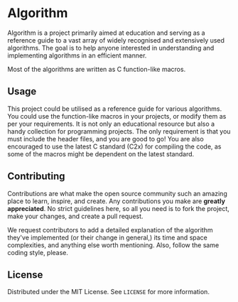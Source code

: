 # Algorithm

Algorithm is a project primarily aimed at education and serving as a
reference guide to a vast array of widely recognised and extensively
used algorithms. The goal is to help anyone interested in
understanding and implementing algorithms in an efficient manner.

Most of the algorithms are written as C function-like macros.

## Usage

This project could be utilised as a reference guide for various
algorithms. You could use the function-like macros in your projects,
or modify them as per your requirements. It is not only an
educational resource but also a handy collection for programming
projects. The only requirement is that you must include the header
files, and you are good to go! You are also encouraged to use the
latest C standard (C2x) for compiling the code, as some of the macros
might be dependent on the latest standard.

## Contributing

Contributions are what make the open source community such an amazing
place to learn, inspire, and create. Any contributions you make are
**greatly appreciated**. No strict guidelines here, so all you need
is to fork the project, make your changes, and create a pull request.

We request contributors to add a detailed explanation of the algorithm
they've implemented (or their change in general,) its time and space
complexities, and anything else worth mentioning. Also, follow the
same coding style, please.

## License

Distributed under the MIT License. See `LICENSE` for more information.
